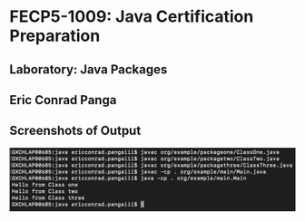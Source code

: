 # FECP5-1009: Java Certification Preparation

## Laboratory: Java Packages

## Eric Conrad Panga

## Screenshots of Output

![img_1.png](img_1.png)
